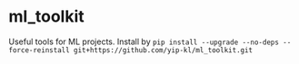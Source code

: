 # ml_toolkit
Useful tools for ML projects. Install by ```pip install --upgrade --no-deps --force-reinstall git+https://github.com/yip-kl/ml_toolkit.git```
